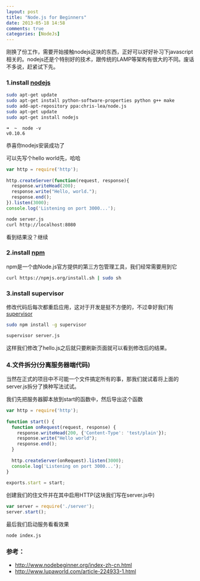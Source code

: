 ```yaml
---
layout: post
title: "Node.js for Beginners"
date: 2013-05-18 14:58
comments: true
categories: [NodeJs]
---
```


刚换了份工作，需要开始接触nodejs这块的东西，正好可以好好补习下javascript相关的。nodejs还是个特别好的技术，跟传统的LAMP等架构有很大的不同。废话不多说，赶紧试下先。
<!-- more -->

### 1.install [nodejs](https://github.com/joyent/node)
```sh
sudo apt-get update
sudo apt-get install python-software-properties python g++ make
sudo add-apt-repository ppa:chris-lea/node.js
sudo apt-get update
sudo apt-get install nodejs
```
```
➜  ~  node -v
v0.10.6
```
恭喜你nodejs安装成功了

可以先写个hello world先，哈哈
```javascript server.js
var http = require('http');              
                                         
http.createServer(function(request, response){
  response.writeHead(200);               
  response.write("Hello, world.");                                                                                                   
  response.end();                        
}).listen(3000);                         
console.log('Listening on port 3000...');
```
```sh
node server.js
curl http://localhost:8080
```
看到结果没？继续

### 2.install [npm](https://github.com/isaacs/npm)
npm是一个由Node.js官方提供的第三方包管理工具，我们经常需要用到它
```sh
curl https://npmjs.org/install.sh | sudo sh
```

### 3.install supervisor
修改代码后每次都重启应用，这对于开发是挺不方便的，不过幸好我们有[supervisor](https://github.com/isaacs/node-supervisor)
```sh
sudo npm install -g supervisor
```
```sh
supervisor server.js
```
这样我们修改了hello.js之后就只要刷新页面就可以看到修改后的结果。

### 4.文件拆分(分离服务器端代码)
当然在正式的项目中不可能一个文件搞定所有的事，那我们就试着将上面的server.js拆分了换种写法试试。

我们先把服务器脚本放到start的函数中，然后导出这个函数
```javascript server.js
var http = require('http');
                
function start() {
  function onRequest(request, response) {
    response.writeHead(200, {'Content-Type': 'test/plain'});
    response.write("Hello world");
    response.end();
  }             
                
  http.createServer(onRequest).listen(3000);
  console.log('Listening on port 3000...');
}               
                
exports.start = start;
```
创建我们的住文件并在其中启用HTTP(这块我们写在server.js中)
```javascript index.js
var server = require('./server');
server.start(); 
```
最后我们启动服务看看效果
```
node index.js
```

### 参考：
* http://www.nodebeginner.org/index-zh-cn.html
* http://www.lupaworld.com/article-224933-1.html
